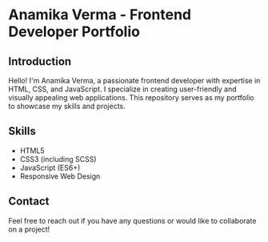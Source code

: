 # Anamika Verma - Frontend Developer Portfolio

## Introduction

Hello! I'm Anamika Verma, a passionate frontend developer with expertise in HTML, CSS, and JavaScript. I specialize in creating user-friendly and visually appealing web applications. This repository serves as my portfolio to showcase my skills and projects.

## Skills

- HTML5
- CSS3 (including SCSS)
- JavaScript (ES6+)
- Responsive Web Design

## Contact
Feel free to reach out if you have any questions or would like to collaborate on a project!
